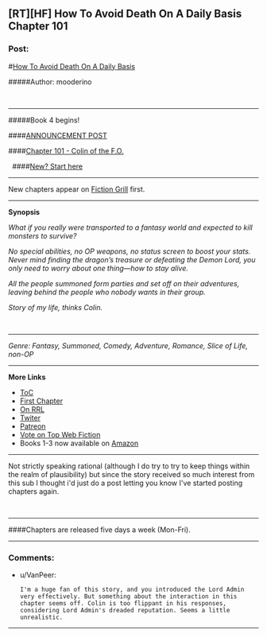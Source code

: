 ## [RT][HF] How To Avoid Death On A Daily Basis Chapter 101

### Post:

#[How To Avoid Death On A Daily Basis](#intensifies)

#####Author: mooderino

&nbsp;

***
#####Book 4 begins!

####[ANNOUNCEMENT POST](http://www.fictiongrill.com/2016/06/how-to-avoid-death-on-a-daily-basis-chapter-101-is-up/) 

####[Chapter 101 - Colin of the F.O.](http://www.fictiongrill.com/how-to-avoid-death-on-a-daily-basis/htaddb-chapter-101/)  


&nbsp;
####[New? Start here](http://www.fictiongrill.com/how-to-avoid-death-on-a-daily-basis/htaddb-chapter-1/)
***

New chapters appear on [Fiction Grill](http://www.fictiongrill.com/how-to-avoid-death-on-a-daily-basis/) first.

***

**Synopsis**

*What if you really were transported to a fantasy world and expected to kill monsters to survive?*

*No special abilities, no OP weapons, no status screen to boost your stats. Never mind finding the dragon’s treasure or defeating the Demon Lord, you only need to worry about one thing—how to stay alive.*

*All the people summoned form parties and set off on their adventures, leaving behind the people who nobody wants in their group.*

*Story of my life, thinks Colin.*

&nbsp;
***
*Genre: Fantasy, Summoned, Comedy, Adventure, Romance, Slice of Life, non-OP*


***

**More Links**


* [ToC](http://www.fictiongrill.com/how-to-avoid-death-on-a-daily-basis/) 
* [First Chapter](http://www.fictiongrill.com/how-to-avoid-death-on-a-daily-basis/htaddb-chapter-1/)
* [On RRL](http://royalroadl.com/fiction/5288/)
* [Twiter](https://twitter.com/mooderino)
* [Patreon](https://patreon.com/mooderino)
* [Vote on Top Web Fiction](http://topwebfiction.com/vote.php?for=how-to-avoid-death-on-a-daily-basis)
* Books 1-3 now available on [Amazon](http://www.amazon.co.uk/-/e/B01HIIZUWE)

***  

Not strictly speaking rational (although I do try to try to keep things within the realm of plausibility) but since the story received so much interest from this sub I thought i'd just do a post letting you know I've started posting chapters again.

&nbsp;
***

####Chapters are released five days a week (Mon-Fri). 

***

### Comments:

- u/VanPeer:
  ```
  I'm a huge fan of this story, and you introduced the Lord Admin very effectively. But something about the interaction in this chapter seems off. Colin is too flippant in his responses, considering Lord Admin's dreaded reputation. Seems a little unrealistic.
  ```

---

